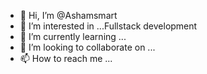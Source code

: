 - 👋 Hi, I’m @Ashamsmart
- 👀 I’m interested in ...Fullstack development
- 🌱 I’m currently learning ...
- 💞️ I’m looking to collaborate on ...
- 📫 How to reach me ...

<!---
Ashamsmart/Ashamsmart is a ✨ special ✨ repository because its `README.md` (this file) appears on your GitHub profile.
You can click the Preview link to take a look at your changes.
--->
